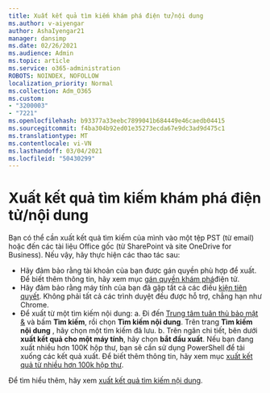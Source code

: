 ```yaml
---
title: Xuất kết quả tìm kiếm khám phá điện tử/nội dung
ms.author: v-aiyengar
author: AshaIyengar21
manager: dansimp
ms.date: 02/26/2021
ms.audience: Admin
ms.topic: article
ms.service: o365-administration
ROBOTS: NOINDEX, NOFOLLOW
localization_priority: Normal
ms.collection: Adm_O365
ms.custom:
- "3200003"
- "7221"
ms.openlocfilehash: b93377a33eebc7899041b684449e46caedb04415
ms.sourcegitcommit: f4ba304b92ed01e35273ecda67e9dc3ad9d475c1
ms.translationtype: MT
ms.contentlocale: vi-VN
ms.lasthandoff: 03/04/2021
ms.locfileid: "50430299"
---
```

# <a name="export-ediscoverycontent-search-results"></a>Xuất kết quả tìm kiếm khám phá điện tử/nội dung

Bạn có thể cần xuất kết quả tìm kiếm của mình vào một tệp PST (từ email) hoặc đến các tài liệu Office gốc (từ SharePoint và site OneDrive for Business). Nếu vậy, hãy thực hiện các thao tác sau:

- Hãy đảm bảo rằng tài khoản của bạn được gán quyền phù hợp để xuất. Để biết thêm thông tin, hãy xem mục [gán quyền khám phá](https://go.microsoft.com/fwlink/?linkid=2102406)điện tử.
- Hãy đảm bảo rằng máy tính của bạn đã gặp tất cả các điều [kiện tiên quyết](https://docs.microsoft.com/office365/securitycompliance/export-search-results#before-you-begin). Không phải tất cả các trình duyệt đều được hỗ trợ, chẳng hạn như Chrome.
- Để xuất từ một tìm kiếm nội dung: a. Đi đến [Trung tâm tuân thủ bảo mật &](https://protection.office.com/contentsearch) và bấm **Tìm kiếm**, rồi chọn **Tìm kiếm nội dung**. Trên trang **Tìm kiếm nội dung** , hãy chọn một tìm kiếm đã lưu.
    b. Trên ngăn chi tiết, bên dưới **xuất kết quả cho một máy tính**, hãy chọn **bắt đầu xuất**. Nếu bạn đang xuất nhiều hơn 100K hộp thư, bạn sẽ cần sử dụng PowerShell để tải xuống các kết quả xuất. Để biết thêm thông tin, hãy xem mục [xuất kết quả từ nhiều hơn 100k hộp thư](https://go.microsoft.com/fwlink/?linkid=2143861).

Để tìm hiểu thêm, hãy xem [xuất kết quả tìm kiếm nội dung](https://go.microsoft.com/fwlink/?linkid=2102118).